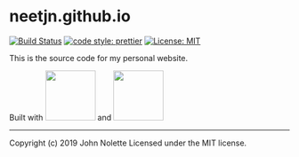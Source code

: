 # neetjn.github.io

[![Build Status](https://travis-ci.org/neetjn/aboutjn.svg?branch=master)](https://travis-ci.org/neetjn/aboujn)
[![code style: prettier](https://img.shields.io/badge/code_style-prettier-ff69b4.svg)](https://github.com/prettier/prettier)
[![License: MIT](https://img.shields.io/badge/License-MIT-blue.svg)](LICENSE)

This is the source code for my personal website.

Built with <img src="https://svelte.dev/svelte-logo-horizontal.svg" height="auto" width="90px" > and <img src="https://fitsmallbusiness.com/wp-content/uploads/2018/04/word-image-515-e1524751407170.png"  height="auto" width="90px" /> 

---

Copyright (c) 2019 John Nolette Licensed under the MIT license.
